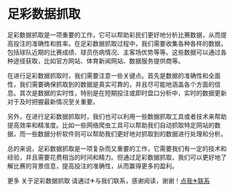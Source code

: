 # 足彩数据抓取

足彩数据抓取是一项重要的工作，它可以帮助彩民们更好地分析比赛数据，从而提高投注的准确性和胜率。在足彩数据抓取过程中，我们需要收集各种各样的数据，包括球队近期的比赛成绩、球员伤病情况、主客场优势等等。这些数据可以通过各种途径获取，比如官方网站、体育新闻网站、数据服务提供商等。

在进行足彩数据抓取时，我们需要注意一些关键点。首先是数据的准确性和全面性，我们需要确保抓取到的数据是真实可靠的，并且尽可能地涵盖各个方面的信息。其次是数据的实时性，特别是在短期投注或即时盘口分析中，实时的数据更新对于及时把握最新情况至关重要。

另外，在进行足彩数据抓取时，我们也可以利用一些数据抓取工具或者技术来帮助提高效率和精准度。比如一些网络爬虫工具可以帮助我们自动抓取特定网站的数据，而一些数据分析软件则可以帮助我们更好地对抓取到的数据进行处理和分析。

总的来说，足彩数据抓取是一项复杂而又重要的工作，它需要我们有一定的技术和经验，并且需要花费相当的时间和精力。但通过足彩数据抓取，我们可以更好地了解比赛的背景信息，提高投注的准确性，从而赢得更多的盈利。

更多 关于足彩数据抓取 请通过✈与我们联系，感谢阅读，谢谢！[点我✈联系](https://abc.k02.cc)